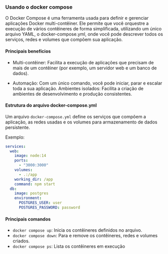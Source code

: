 ### Usando o docker compose

O Docker Compose é uma ferramenta usada para definir e gerenciar aplicações Docker multi-contêiner. Ele permite que você orquestre a execução de vários contêineres de forma simplificada, utilizando um único arquivo YAML, o docker-compose.yml, onde você pode descrever todos os serviços, redes e volumes que compõem sua aplicação.

#### Principais benefícios

- Multi-contêiner: Facilita a execução de aplicações que precisam de mais de um contêiner (por exemplo, um servidor web e um banco de dados).

- Automação: Com um único comando, você pode iniciar, parar e escalar toda a sua aplicação.
Ambientes isolados: Facilita a criação de ambientes de desenvolvimento e produção consistentes.

#### Estrutura do arquivo docker-compose.yml

Um arquivo `docker-compose.yml` define os serviços que compõem a aplicação, as redes usadas e os volumes para armazenamento de dados persistente. 

Exemplo:

```yaml
services:
  web:
    image: node:14
    ports:
      - "3000:3000"
    volumes:
      - .:/app
    working_dir: /app
    command: npm start
  db:
    image: postgres
    environment:
      POSTGRES_USER: user
      POSTGRES_PASSWORD: password

```

#### Principais comandos

- `docker compose up`: Inicia os contêineres definidos no arquivo.
- `docker compose down`: Para e remove os contêineres, redes e volumes criados.
- `docker compose ps`: Lista os contêineres em execução